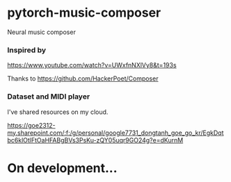 # pytorch-music-composer
Neural music composer

### Inspired by
https://www.youtube.com/watch?v=UWxfnNXlVy8&t=193s

Thanks to https://github.com/HackerPoet/Composer

### Dataset and MIDI player
I've shared resources on my cloud.

https://goe2312-my.sharepoint.com/:f:/g/personal/google7731_dongtanh_goe_go_kr/EgkDqtbc6klOtlFtOaHFABgBVs3PsKu-zQY05uqr9GO24g?e=dKurnM


# On development...
